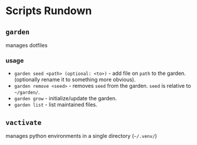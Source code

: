 # Scripts Rundown

## `garden`
manages dotfiles

### usage
- `garden seed <path> (optional: <to>)` - add file on `path` to the garden. (optionally rename it to something more obvious).
- `garden remove <seed>` - removes `seed` from the garden. `seed` is relative to `~/garden/`.
- `garden grow` - initialize/update the garden.
- `garden list` - list maintained files.

## `vactivate`
manages python environments in a single directory (`~/.venv/`)